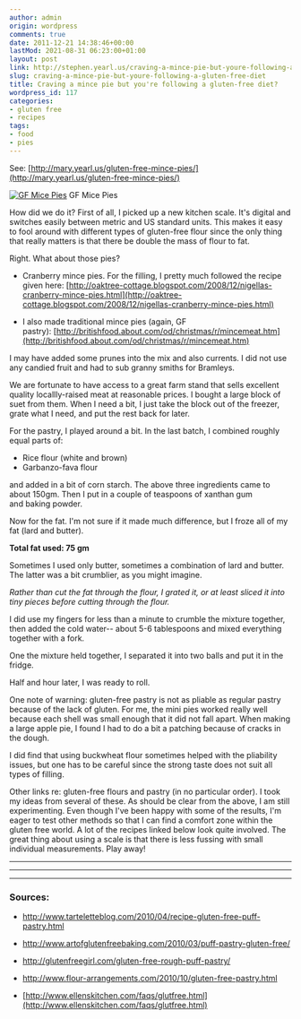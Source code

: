 ```yaml
---
author: admin
origin: wordpress
comments: true
date: 2011-12-21 14:38:46+00:00
lastMod: 2021-08-31 06:23:00+01:00
layout: post
link: http://stephen.yearl.us/craving-a-mince-pie-but-youre-following-a-gluten-free-diet/
slug: craving-a-mince-pie-but-youre-following-a-gluten-free-diet
title: Craving a mince pie but you're following a gluten-free diet?
wordpress_id: 117
categories:
- gluten free
- recipes
tags:
- food
- pies
---
```


See: [http://mary.yearl.us/gluten-free-mince-pies/](http://mary.yearl.us/gluten-free-mince-pies/)

[![GF Mice Pies](/wp-uploads/IMG_2246.JPG.scaled1000.jpg)](/wp-uploads/IMG_2246.JPG.scaled1000.jpg) GF Mice Pies

How did we do it? First of all, I picked up a new kitchen scale. It's digital and switches easily between metric and US standard units. This makes it easy to fool around with different types of gluten-free flour since the only thing that really matters is that there be double the mass of flour to fat.

Right. What about those pies?

* Cranberry mince pies. For the filling, I pretty much followed the recipe given here: [http://oaktree-cottage.blogspot.com/2008/12/nigellas-cranberry-mince-pies.html](http://oaktree-cottage.blogspot.com/2008/12/nigellas-cranberry-mince-pies.html)

* I also made traditional mince pies (again, GF pastry): [http://britishfood.about.com/od/christmas/r/mincemeat.htm](http://britishfood.about.com/od/christmas/r/mincemeat.htm)

I may have added some prunes into the mix and also currents. I did not use any candied fruit and had to sub granny smiths for Bramleys.

We are fortunate to have access to a great farm stand that sells excellent quality locallly-raised meat at reasonable prices. I bought a large block of suet from them. When I need a bit, I just take the block out of the freezer, grate what I need, and put the rest back for later.

For the pastry, I played around a bit. In the last batch, I combined roughly equal parts of:

  - Rice flour (white and brown)
  - Garbanzo-fava flour


and added in a bit of corn starch. The above three ingredients came to about 150gm. Then I put in a couple of teaspoons of xanthan gum and baking powder.

Now for the fat. I'm not sure if it made much difference, but I froze all of my fat (lard and butter).

**Total fat used: 75 gm**

Sometimes I used only butter, sometimes a combination of lard and butter. The latter was a bit crumblier, as you might imagine.

*Rather than cut the fat through the flour, I grated it, or at least sliced it into tiny pieces before cutting through the flour.*

I did use my fingers for less than a minute to crumble the mixture together, then added the cold water-- about 5-6 tablespoons and mixed everything together with a fork.

One the mixture held together, I separated it into two balls and put it in the fridge.

Half and hour later, I was ready to roll.

One note of warning: gluten-free pastry is not as pliable as regular pastry because of the lack of gluten. For me, the mini pies worked really well because each shell was small enough that it did not fall apart. When making a large apple pie, I found I had to do a bit a patching because of cracks in the dough.

I did find that using buckwheat flour sometimes helped with the pliability issues, but one has to be careful since the strong taste does not suit all types of filling.

Other links re: gluten-free flours and pastry (in no particular order). I took my ideas from several of these. As should be clear from the above, I am still experimenting. Even though I've been happy with some of the results, I'm eager to test other methods so that I can find a comfort zone within the gluten free world. A lot of the recipes linked below look quite involved. The great thing about using a scale is that there is less fussing with small individual measurements. Play away!

-----
-----
-----
### Sources:

- [http://www.tarteletteblog.com/2010/04/recipe-gluten-free-puff-pastry.html
](http://www.tarteletteblog.com/2010/04/recipe-gluten-free-puff-pastry.html)

- [http://www.artofglutenfreebaking.com/2010/03/puff-pastry-gluten-free/
](http://www.artofglutenfreebaking.com/2010/03/puff-pastry-gluten-free/)

- [http://glutenfreegirl.com/gluten-free-rough-puff-pastry/
](http://glutenfreegirl.com/gluten-free-rough-puff-pastry/)

- [http://www.flour-arrangements.com/2010/10/gluten-free-pastry.html
](http://www.flour-arrangements.com/2010/10/gluten-free-pastry.html)

- [http://www.ellenskitchen.com/faqs/glutfree.html](http://www.ellenskitchen.com/faqs/glutfree.html)



